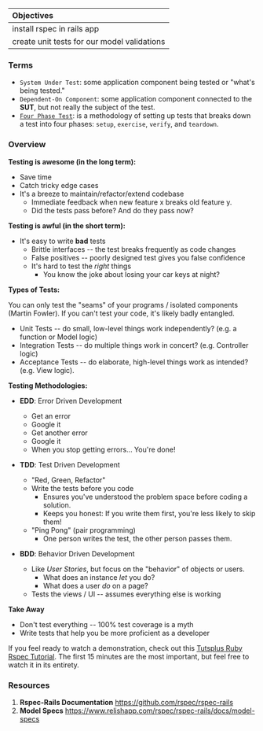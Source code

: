 | Objectives |
| :---- |
| install rspec in rails app |
| create unit tests for our model validations |


### Terms

* `System Under Test`: some application component being tested or "what's being tested."
* `Dependent-On Component`: some application component connected to the **SUT**, but not really the subject of the test.
* [`Four Phase Test`](http://robots.thoughtbot.com/four-phase-test): is a methodology of setting up tests that breaks down a test into four phases: `setup`, `exercise`, `verify`, and `teardown`.

### Overview

**Testing is awesome (in the long term):**

* Save time
* Catch tricky edge cases
* It's a breeze to maintain/refactor/extend codebase
    * Immediate feedback when new feature x breaks old feature y.
    * Did the tests pass before? And do they pass now?

    
**Testing is awful (in the short term):**

* It's easy to write **bad** tests
    * Brittle interfaces -- the test breaks frequently as code changes
    * False positives -- poorly designed test gives you false confidence
    * It's hard to test the _right_ things
        * You know the joke about losing your car keys at night?

**Types of Tests:**

You can only test the "seams" of your programs / isolated components (Martin Fowler). If you can't test your code, it's likely badly entangled.

* Unit Tests -- do small, low-level things work independently? (e.g. a function or Model logic)
* Integration Tests -- do multiple things work in concert? (e.g. Controller logic)
* Acceptance Tests -- do elaborate, high-level things work as intended? (e.g. View logic).

**Testing Methodologies:**

* **EDD**: Error Driven Development
    * Get an error
    * Google it
    * Get another error
    * Google it
    * When you stop getting errors... You're done!

* **TDD**: Test Driven Development
    * "Red, Green, Refactor"
    * Write the tests before you code
        * Ensures you've understood the problem space before coding a solution. 
        * Keeps you honest: If you write them first, you're less likely to skip them!
    * "Ping Pong" (pair programming)
        * One person writes the test, the other person passes them.
        
* **BDD**: Behavior Driven Development
    * Like _User Stories_, but focus on the "behavior" of objects or users.
        * What does an instance _let_ you do?
        * What does a user _do_ on a page?
    * Tests the views / UI -- assumes everything else is working

**Take Away**

* Don't test everything -- 100% test coverage is a myth
* Write tests that help you be more proficient as a developer


If you feel ready to watch a demonstration, check out this <a href="https://www.youtube.com/watch?v=JhR9Ib1Ylb8" > Tutsplus Ruby Rspec Tutorial</a>.  The first 15 minutes are the most important, but feel free to watch it in its entirety.


### Resources

1. **Rspec-Rails Documentation** https://github.com/rspec/rspec-rails  
2. **Model Specs** https://www.relishapp.com/rspec/rspec-rails/docs/model-specs  


